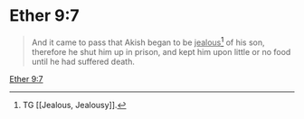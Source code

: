 # Ether 9:7

> And it came to pass that Akish began to be <u>jealous</u>[^a] of his son, therefore he shut him up in prison, and kept him upon little or no food until he had suffered death.

[Ether 9:7](https://www.churchofjesuschrist.org/study/scriptures/bofm/ether/9?lang=eng&id=p7#p7)


[^a]: TG [[Jealous, Jealousy]].

